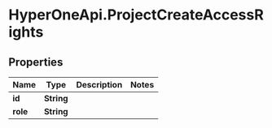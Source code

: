 # HyperOneApi.ProjectCreateAccessRights

## Properties

Name | Type | Description | Notes
------------ | ------------- | ------------- | -------------
**id** | **String** |  | 
**role** | **String** |  | 



